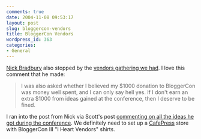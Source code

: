 ```yaml
---
comments: true
date: 2004-11-08 09:53:17
layout: post
slug: bloggercon-vendors
title: BloggerCon Vendors
wordpress_id: 363
categories:
- General
---
```


[Nick Bradbury](http://nick.typepad.com/blog/2004/11/bloggercon_the_.html) also stopped by the [vendors gathering we had](http://www.bitsplitter.net/blog/index.php?p=362). I love this comment that he made:






> I was also asked whether I believed my $1000 donation to BloggerCon was money well spent, and I can only say hell yes. If I don't earn an extra $1000 from ideas gained at the conference, then I deserve to be fined.





I ran into the post from Nick via Scott's post [commenting on all the ideas he got during the conference](http://scott.feedster.com/archives/93-BloggerCon,-Vendors,-Nick-and-Me.html). We definitely need to set up a [CafePress](http://www.cafepress.com) store with BloggerCon III "I Heart Vendors" shirts.
